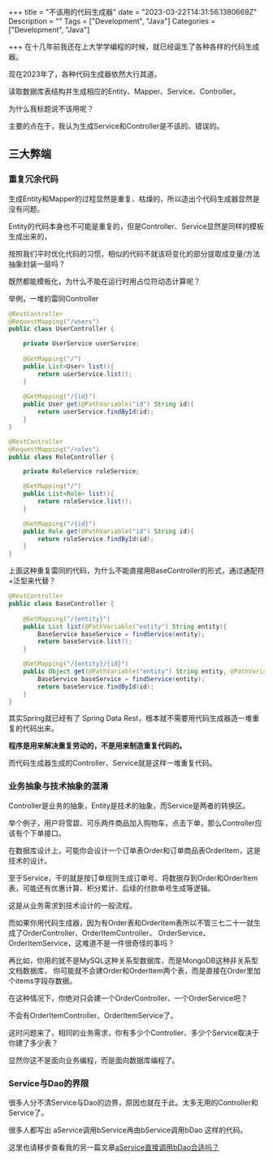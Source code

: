 +++
title = "不该用的代码生成器"
date = "2023-03-22T14:31:56.1380669Z"
Description = ""
Tags = ["Development", "Java"]
Categories = ["Development", "Java"]

+++
在十几年前我还在上大学学编程的时候，就已经诞生了各种各样的代码生成器。

现在2023年了，各种代码生成器依然大行其道。

读取数据库表结构并生成相应的Entity、Mapper、Service、Controller。

为什么我标题说不该用呢？

主要的点在于，我认为生成Service和Controller是不该的、错误的。

## 三大弊端
### 重复冗余代码
生成Entity和Mapper的过程显然是重复、枯燥的，所以造出个代码生成器显然是没有问题。

Entity的代码本身也不可能是重复的，但是Controller、Service显然是同样的模板生成出来的，

按照我们平时优化代码的习惯，相似的代码不就该将变化的部分提取成变量/方法抽象封装一层吗？

既然都能模板化，为什么不能在运行时用占位符动态计算呢？

举例，一堆的雷同Controller

```java
@RestController
@RequestMapping("/users")
public class UserController {

    private UserService userService;
    
    @GetMapping("/")
    public List<User> list(){
        return userService.list();
    }
    
    @GetMapping("/{id}")
    public User get(@PathVariable("id") String id){
        return userService.findById(id);
    }
}

@RestController
@RequestMapping("/roles")
public class RoleController {

    private RoleService roleService;

    @GetMapping("/")
    public List<Role> list(){
        return roleService.list();
    }

    @GetMapping("/{id}")
    public Role get(@PathVariable("id") String id){
        return roleService.findById(id);
    }
}
```

上面这种重复雷同的代码，为什么不能直接用BaseController的形式，通过通配符+泛型来代替？

```java
@RestController
public class BaseController {
    
    @GetMapping("/{entity}")
    public List list(@PathVariable("entity") String entity){
        BaseService baseService = findService(entity);
        return baseService.list();
    }

    @GetMapping("/{entity}/{id}")
    public Object get(@PathVariable("entity") String entity, @PathVariable("id") String id){
        BaseService baseService = findService(entity);
        return baseService.findById(id);
    }
}
```

其实Spring就已经有了 Spring Data Rest，根本就不需要用代码生成器造一堆重复的代码出来。

**程序是用来解决重复劳动的，不是用来制造重复代码的。**

而代码生成器生成的Controller、Service就是这样一堆重复代码。

### 业务抽象与技术抽象的混淆
Controller是业务的抽象，Entity是技术的抽象，而Service是两者的转换区。

举个例子，用户将雪碧、可乐两件商品加入购物车，点击下单，那么Controller应该有个下单接口。

在数据库设计上，可能你会设计一个订单表Order和订单商品表OrderItem，这是技术的设计。

至于Service，干的就是按订单规则生成订单号、将数据存到Order和OrderItem表，可能还有优惠计算、积分累计、后续的付款单号生成等逻辑。

这是从业务需求到技术设计的一般流程。

而如果你用代码生成器，因为有Order表和OrderItem表所以不管三七二十一就生成了OrderController、OrderItemController、
OrderService、OrderItemService，这难道不是一件很奇怪的事吗？

再比如，你用的就不是MySQL这种关系型数据库，而是MongoDB这种非关系型文档数据库，
你可能就不会建Order和OrderItem两个表，而是直接在Order里加个items字段存数据。

在这种情况下，你绝对只会建一个OrderController、一个OrderService吧？

不会有OrderItemController、OrderItemService了。

这时问题来了，相同的业务需求，你有多少个Controller、多少个Service取决于你建了多少表？

显然你这不是面向业务编程，而是面向数据库编程了。

### Service与Dao的界限

很多人分不清Service与Dao的边界，原因也就在于此。太多无用的Controller和Service了。

很多人都写出 aService调用bService再由bService调用bDao 这样的代码。

这里也请移步查看我的另一篇文章[aService直接调用bDao合适吗？](aService直接调用bDao合适吗？.md)


















